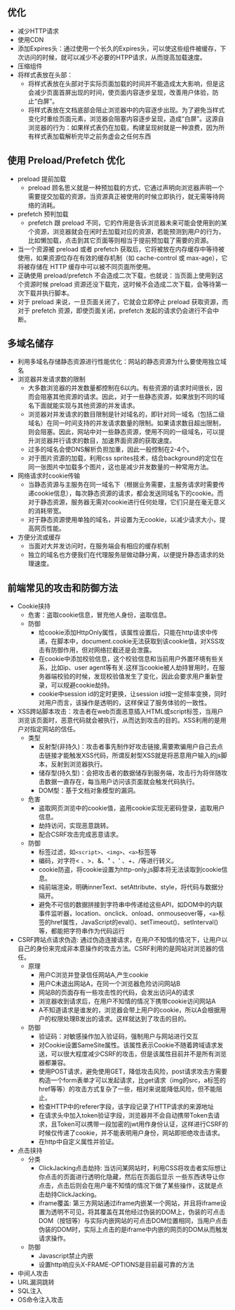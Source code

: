 ## 优化
- 减少HTTP请求
- 使用CDN
- 添加Expires头：通过使用一个长久的Expires头，可以使这些组件被缓存，下次访问的时候，就可以减少不必要的HTPP请求，从而提高加载速度。
- 压缩组件
- 将样式表放在头部：
  - 将样式表放在头部对于实际页面加载的时间并不能造成太大影响，但是这会减少页面首屏出现的时间，使页面内容逐步呈现，改善用户体验，防止“白屏”。
  - 将样式表放在文档底部会阻止浏览器中的内容逐步出现。为了避免当样式变化时重绘页面元素，浏览器会阻塞内容逐步呈现，造成“白屏”。这源自浏览器的行为：如果样式表仍在加载，构建呈现树就是一种浪费，因为所有样式表加载解析完毕之前务虚会之任何东西
## 使用 Preload/Prefetch 优化
- preload 提前加载
  - preload 顾名思义就是一种预加载的方式，它通过声明向浏览器声明一个需要提交加载的资源，当资源真正被使用的时候立即执行，就无需等待网络的消耗。
- prefetch 预判加载
  - prefetch 跟 preload 不同，它的作用是告诉浏览器未来可能会使用到的某个资源，浏览器就会在闲时去加载对应的资源，若能预测到用户的行为，比如懒加载，点击到其它页面等则相当于提前预加载了需要的资源。
- 当一个资源被 preload 或者 prefetch 获取后，它将被放在内存缓存中等待被使用，如果资源位存在有效的缓存机制（如 cache-control 或 max-age），它将被存储在 HTTP 缓存中可以被不同页面所使用。
- 正确使用 preload/prefetch 不会造成二次下载，也就说：当页面上使用到这个资源时候 preload 资源还没下载完，这时候不会造成二次下载，会等待第一次下载并执行脚本。
- 对于 preload 来说，一旦页面关闭了，它就会立即停止 preload 获取资源，而对于 prefetch 资源，即使页面关闭，prefetch 发起的请求仍会进行不会中断。

## 多域名储存
- 利用多域名存储静态资源进行性能优化：网站的静态资源为什么要使用独立域名
- 浏览器并发请求数的限制
  - 大多数浏览器的并发数量都控制在6以内。有些资源的请求时间很长，因而会阻塞其他资源的请求。因此，对于一些静态资源，如果放到不同的域名下面就能实现与其他资源的并发请求。
  - 浏览器对并发请求的数目限制是针对域名的，即针对同一域名（包括二级域名）在同一时间支持的并发请求数量的限制。如果请求数目超出限制，则会阻塞。因此，网站中对一些静态资源，使用不同的一级域名，可以提升浏览器并行请求的数目，加速界面资源的获取速度。
  - 过多的域名会使DNS解析负担加重，因此一般控制在2-4个。
  - 对于图片资源的加载，利用css sprites技术，结合background的定位在同一张图片中加载多个图片，这也是减少并发数量的一种常用方法。
- 网络请求时cookie传输
  - 当静态资源与主服务在同一域名下（根据业务需要，主服务请求时需要传递cookie信息），每次静态资源的请求，都会发送同域名下的cookie。而对于静态资源，服务器无需对cookie进行任何处理，它们只是在毫无意义的消耗带宽。
  - 对于静态资源使用单独的域名，并设置为无cookie，以减少请求大小，提高网页性能。
- 方便分流或缓存
  - 当面对大并发访问时，在服务端会有相应的缓存机制
  - 独立的域名也方便我们在代理服务层做动静分离，以便提升静态请求的处理速度。

## 前端常见的攻击和防御方法
- Cookie挟持
  - 危害：盗取cookie信息，冒充他人身份，盗取信息。
  - 防御
    - 给cookie添加HttpOnly属性，该属性设置后，只能在http请求中传递，在脚本中，document.cookie无法获取到该cookie值，对XSS攻击有防御作用，但对网络拦截还是会泄露。
    - 在cookie中添加校验信息，这个校验信息和当前用户外置环境有些关系，比如ip、user agent等有关.这样当cookie被人劫持冒用时，在服务器端校验的时候，发现校验值发生了变化，因此会要求用户重新登录，可以规避cookie劫持。
    - cookie中session id的定时更换，让session id按一定频率变换，同时对用户而言，该操作是透明的，这样保证了服务体验的一致性。
- XSS跨站脚本攻击：攻击者在web页面恶意插入HTML或script标签，当用户浏览该页面时，恶意代码就会被执行，从而达到攻击的目的。XSS利用的是用户对指定网站的信任。
  - 类型
    - 反射型(非持久)：攻击者事先制作好攻击链接,需要欺骗用户自己去点击链接才能触发XSS代码，所谓反射型XSS就是将恶意用户输入的js脚本，反射到浏览器执行。
    - 储存型(持久型)：会把攻击者的数据储存到服务端，攻击行为将伴随攻击数据一直存在，每当用户访问该页面就会触发代码执行。
    - DOM型：基于文档对象模型的漏洞。
  - 危害
    - 盗取网页浏览中的cookie值，盗用cookie实现无密码登录，盗取用户信息。
    - 劫持访问，实现恶意跳转。
    - 配合CSRF攻击完成恶意请求。
  - 防御
    - 标签过滤，如`<script>`、`<img>`、`<a>`标签等
    - 编码，对字符< 、>、&、" 、' 、+、/等进行转义。
    - cookie防盗，将cookie设置为http-only,js脚本将无法读取到cookie信息。
    - 纯前端渲染，明确innerText、setAttribute、style，将代码与数据分隔开。
    - 避免不可信的数据拼接到字符串中传递给这些API，如DOM中的内联事件监听器，location、onclick、onload、onmouseover等，`<a>`标签的href属性，JavaScript的eval()、setTimeout()、setInterval()等，都能把字符串作为代码运行
- CSRF跨站点请求伪造: 通过伪造连接请求，在用户不知情的情况下，让用户以自己的身份来完成非本意操作的攻击方法。CSRF利用的是网站对浏览器的信任。
  - 原理
    - 用户C浏览并登录信任网站A,产生cookie
    - 用户C未退出网站A，在同一个浏览器危险访问网站B
    - 网站B的页面存有一些攻击性的代码，会发出访问A的请求
    - 浏览器收到请求后，在用户不知情的情况下携带cookie访问网站A
    - A不知道请求是谁发的，浏览器会带上用户的cookie，所以A会根据用户的权限处理B发出的请求。这样就达到了攻击的目的。
  - 防御
    - 验证码：对敏感操作加入验证码，强制用户与网站进行交互
    - 对Cookie设置SameSite属性。该属性表示Cookie不随着跨域请求发送，可以很大程度减少CSRF的攻击，但是该属性目前并不是所有浏览器都兼容。
    - 使用POST请求，避免使用GET，降低攻击风险，post请求攻击方需要构造一个form表单才可以发起请求，比get请求（img的src，a标签的href等等）的攻击方式复杂了一些，相对来说能降低风险，但不能阻止。
    - 检查HTTP中的referer字段，该字段记录了HTTP请求的来源地址
    - 在请求头中加入token验证字段，浏览器并不会自动携带Token去请求，且Token可以携带一段加密的jwt用作身份认证，这样进行CSRF的时候仅传递了cookie，并不能表明用户身份，网站即拒绝攻击请求。
    - 在http中自定义属性并验证。
- 点击挟持
  - 分类
    - ClickJacking点击劫持: 当访问某网站时，利用CSS将攻击者实际想让你点击的页面进行透明化隐藏，然后在页面后显示 一些东西诱导让你点击，点击后则会在用户毫不知情的情况下做了某些操作，这就是点击劫持ClickJacking。
    - iframe覆盖: 第三方网站通过iframe内嵌某一个网站，并且将iframe设置为透明不可见，将其覆盖在其他经过伪装的DOM上，伪装的可点击DOM（按钮等）与实际内嵌网站的可点击DOM位置相同，当用户点击伪装的DOM时，实际上点击的是iframe中内嵌的网页的DOM从而触发请求操作。
  - 防御
    - Javascript禁止内嵌
    - 设置http响应头X-FRAME-OPTIONS是目前最可靠的方法
- 中间人攻击
- URL漏洞跳转
- SQL注入
- OS命令注入攻击

